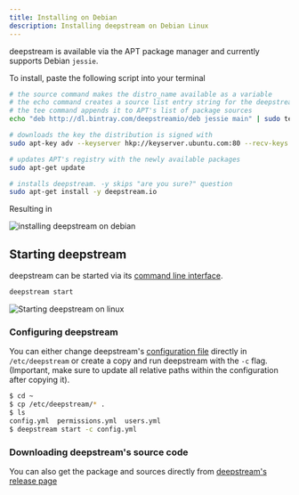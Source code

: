 ```yaml
---
title: Installing on Debian
description: Installing deepstream on Debian Linux
---
```


deepstream is available via the APT package manager and currently supports Debian `jessie`.

To install, paste the following script into your terminal

```bash
# the source command makes the distro_name available as a variable
# the echo command creates a source list entry string for the deepstream repo
# the tee command appends it to APT's list of package sources
echo "deb http://dl.bintray.com/deepstreamio/deb jessie main" | sudo tee -a /etc/apt/sources.list

# downloads the key the distribution is signed with
sudo apt-key adv --keyserver hkp://keyserver.ubuntu.com:80 --recv-keys 379CE192D401AB61

# updates APT's registry with the newly available packages
sudo apt-get update

# installs deepstream. -y skips "are you sure?" question
sudo apt-get install -y deepstream.io
```

Resulting in

![installing deepstream on debian](./debian-install.png)

## Starting deepstream
deepstream can be started via its [command line interface](/docs/server/command-line-interface/).
```bash
deepstream start
```

![Starting deepstream on linux](../linux-start.png)

### Configuring deepstream
You can either change deepstream's [configuration file](../../docs/server/configuration/) directly in `/etc/deepstream` or create a copy and run deepstream with the `-c` flag. (Important, make sure to update all relative paths within the configuration after copying it).

```bash
$ cd ~
$ cp /etc/deepstream/* .
$ ls
config.yml  permissions.yml  users.yml
$ deepstream start -c config.yml
```

### Downloading deepstream's source code
You can also get the package and sources directly from [deepstream's release page](https://github.com/deepstreamIO/deepstream.io/releases)
